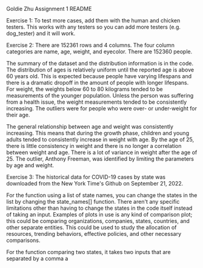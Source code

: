 Goldie Zhu
Assignment 1 README

Exercise 1:
To test more cases, add them with the human and chicken testers. This works with any testers so you can add more testers (e.g. dog_tester) and it will work.

Exercise 2:
There are 152361 rows and 4 columns. The four column categories are name, age, weight, and eyecolor. There are 152360 people.

The summary of the dataset and the distribution information is in the code. The distribution of ages is relatively uniform until the reported age is above 60 years old. This is expected because people have varying lifespans and there is a dramatic dropoff in the amount of people with longer lifespans. For weight, the weights below 60 to 80 kilograms tended to be measurements of the younger population. Unless the person was suffering from a health issue, the weight measurements tended to be consistently increasing. The outliers were for people who were over- or under-weight for their age.

The general relationship between age and weight was consistently increasing. This means that during the growth phase, children and young adults tended to consistently increase in weight with age. By the age of 25, there is little consistency in weight and there is no longer a correlation between weight and age. There is a lot of variance in weight after the age of 25. The outlier, Anthony Freeman, was identified by limiting the parameters by age and weight. 

Exercise 3:
The historical data for COVID-19 cases by state was downloaded from the New York Time's Github on September 21, 2022.

For the function using a list of state names, you can change the states in the list by changing the state_names[] function. There aren't any specific limitations other than having to change the states in the code itself instead of taking an input. Examples of plots in use is any kind of comparison plot; this could be comparing organizations, companies, states, countries, and other separate entities. This could be used to study the allocation of resources, trending behaviors, effective policies, and other necessary comparisons.

For the function comparing two states, it takes two inputs that are separated by a comma a
